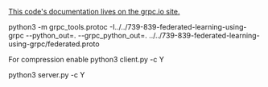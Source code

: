[This code's documentation lives on the grpc.io site.](https://grpc.io/docs/languages/python/quickstart)

python3 -m grpc_tools.protoc -I../../739-839-federated-learning-using-grpc --python_out=. --grpc_python_out=. ../../739-839-federated-learning-using-grpc/federated.proto


For compression enable
python3 client.py -c Y

python3 server.py -c Y
